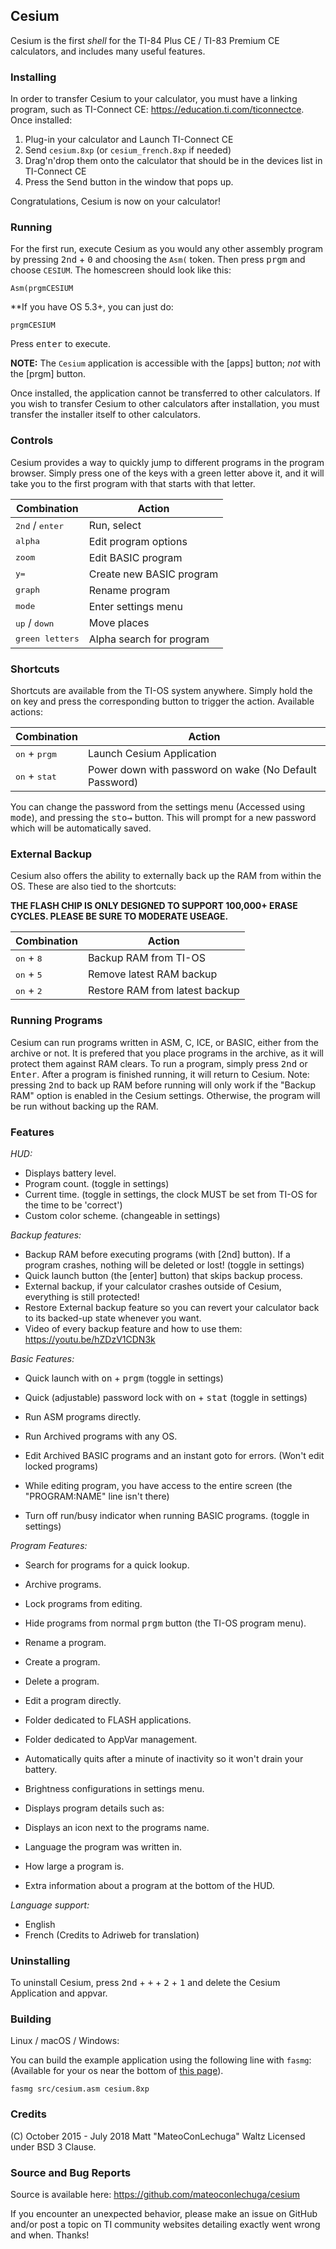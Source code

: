 ## Cesium

Cesium is the first *shell* for the TI-84 Plus CE / TI-83 Premium CE calculators, and includes many useful features.

### Installing

In order to transfer Cesium to your calculator, you must have a linking program, such as TI-Connect CE: https://education.ti.com/ticonnectce. Once installed:

1. Plug-in your calculator and Launch TI-Connect CE
2. Send `cesium.8xp` (or `cesium_french.8xp` if needed)
3. Drag'n'drop them onto the calculator that should be in the devices list in TI-Connect CE
4. Press the <kbd>Send</kbd> button in the window that pops up.

Congratulations, Cesium is now on your calculator!

### Running
For the first run, execute Cesium as you would any other assembly program by pressing <kbd>2nd</kbd> + <kbd>0</kbd> and choosing the `Asm(` token.
Then press <kbd>prgm</kbd> and choose `CESIUM`. The homescreen should look like this:

    Asm(prgmCESIUM

**If you have OS 5.3+, you can just do:

    prgmCESIUM

Press <kbd>enter</kbd> to execute.

**NOTE:** The `Cesium` application is accessible with the [apps] button; *not* with the [prgm] button.

Once installed, the application cannot be transferred to other calculators. If you wish to transfer Cesium to other calculators after installation, you must transfer the installer itself to other calculators.

### Controls
Cesium provides a way to quickly jump to different programs in the program browser. Simply press one of the keys with a green letter above it, and it will take you to the first program with that starts with that letter.

| Combination     | Action                                     |
|-----------------|--------------------------------------------|
| <kbd>2nd</kbd> / <kbd>enter</kbd> | Run, select              |
| <kbd>alpha</kbd>                  | Edit program options     |
| <kbd>zoom</kbd>                   | Edit BASIC program       |
| <kbd>y=</kbd>                     | Create new BASIC program |
| <kbd>graph</kbd>                  | Rename program           |
| <kbd>mode</kbd>                   | Enter settings menu      |
| <kbd>up</kbd> / <kbd>down</kbd>   | Move places              |
| <kbd>green letters</kbd>          | Alpha search for program |

### Shortcuts
Shortcuts are available from the TI-OS system anywhere. Simply hold the <kbd>on</kbd> key and press the corresponding button to trigger the action.
Available actions:

| Combination | Action                                                                     |
|-------------|----------------------------------------------------------------------------|
| <kbd>on</kbd> + <kbd>prgm</kbd> | Launch Cesium Application                              |
| <kbd>on</kbd> + <kbd>stat</kbd> | Power down with password on wake (No Default Password) |

You can change the password from the settings menu (Accessed using <kbd>mode</kbd>), and pressing the <kbd>sto→</kbd> button. This will prompt for a new password which will be automatically saved.

### External Backup
Cesium also offers the ability to externally back up the RAM from within the OS. These are also tied to the shortcuts:

**THE FLASH CHIP IS ONLY DESIGNED TO SUPPORT 100,000+ ERASE CYCLES. PLEASE BE SURE TO MODERATE USEAGE.**

| Combination | Action                                                     |
|-------------|------------------------------------------------------------|
| <kbd>on</kbd> + <kbd>8</kbd>    | Backup RAM from TI-OS                  |
| <kbd>on</kbd> + <kbd>5</kbd>    | Remove latest RAM backup               |
| <kbd>on</kbd> + <kbd>2</kbd>    | Restore RAM from latest backup         |

### Running Programs
Cesium can run programs written in ASM, C, ICE, or BASIC, either from the archive or not. It is prefered that you place programs in the archive, as it will protect them against RAM clears.
To run a program, simply press <kbd>2nd</kbd> or <kbd>Enter</kbd>. After a program is finished running, it will return to Cesium.
Note: pressing <kbd>2nd</kbd> to back up RAM before running will only work if the "Backup RAM" option is enabled in the Cesium settings. Otherwise, the program will be run without backing up the RAM.

### Features
*HUD:*
* Displays battery level.
* Program count. (toggle in settings)
* Current time. (toggle in settings, the clock MUST be set from TI-OS for the time to be 'correct')
* Custom color scheme. (changeable in settings)

*Backup features:*
* Backup RAM before executing programs (with [2nd] button). If a program crashes, nothing will be deleted or lost! (toggle in settings)
* Quick launch button (the [enter] button) that skips backup process.
* External backup, if your calculator crashes outside of Cesium, everything is still protected!
* Restore External backup feature so you can revert your calculator back to its backed-up state whenever you want.
* Video of every backup feature and how to use them: https://youtu.be/hZDzV1CDN3k

*Basic Features:*
* Quick launch with <kbd>on</kbd> + <kbd>prgm</kbd> (toggle in settings)
* Quick (adjustable) password lock with <kbd>on</kbd> + <kbd>stat</kbd> (toggle in settings)

* Run ASM programs directly.
* Run Archived programs with any OS.
* Edit Archived BASIC programs and an instant goto for errors. (Won't edit locked programs)
* While editing program, you have access to the entire screen (the "PROGRAM:NAME" line isn't there)
* Turn off run/busy indicator when running BASIC programs. (toggle in settings)

*Program Features:*
* Search for programs for a quick lookup.
* Archive programs.
* Lock programs from editing.
* Hide programs from normal <kbd>prgm</kbd> button (the TI-OS program menu).
* Rename a program.
* Create a program.
* Delete a program.
* Edit a program directly.

* Folder dedicated to FLASH applications.
* Folder dedicated to AppVar management.
* Automatically quits after a minute of inactivity so it won't drain your battery.
* Brightness configurations in settings menu.

* Displays program details such as:
* Displays an icon next to the programs name.
* Language the program was written in.
* How large a program is.
* Extra information about a program at the bottom of the HUD.

*Language support:*
* English
* French (Credits to Adriweb for translation)

### Uninstalling
To uninstall Cesium, press <kbd>2nd</kbd> + <kbd>+</kbd> + <kbd>2</kbd> + <kbd>1</kbd> and delete the Cesium Application and appvar.  

### Building
Linux / macOS / Windows:

You can build the example application using the following line with `fasmg`: (Available for your os near the bottom of [this page](https://flatassembler.net/download.php)).

    fasmg src/cesium.asm cesium.8xp

### Credits
(C) October 2015 - July 2018 Matt "MateoConLechuga" Waltz
Licensed under BSD 3 Clause.

### Source and Bug Reports
Source is available here: https://github.com/mateoconlechuga/cesium

If you encounter an unexpected behavior, please make an issue on GitHub and/or post a topic on TI community websites detailing exactly went wrong and when. Thanks!
